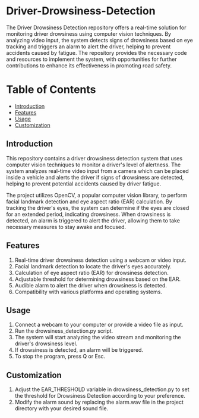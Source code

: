 # Driver-Drowsiness-Detection

The Driver Drowsiness Detection repository offers a real-time solution for monitoring driver drowsiness using computer vision techniques. By analyzing video input, the system detects signs of drowsiness based on eye tracking and triggers an alarm to alert the driver, helping to prevent accidents caused by fatigue. The repository provides the necessary code and resources to implement the system, with opportunities for further contributions to enhance its effectiveness in promoting road safety.



# Table of Contents
- [Introduction](https://github.com/SarthakChawathe/Driver-Drowsiness-Detection/blob/main/README.md#introduction)
- [Features](https://github.com/SarthakChawathe/Driver-Drowsiness-Detection/blob/main/README.md#features)
- [Usage](https://github.com/SarthakChawathe/Driver-Drowsiness-Detection/blob/main/README.md#usage)
- [Customization](https://github.com/SarthakChawathe/Driver-Drowsiness-Detection/blob/main/README.md#customization)

## Introduction
This repository contains a driver drowsiness detection system that uses computer vision techniques to monitor a driver's level of alertness. The system analyzes real-time video input from a camera which can be placed inside a vehicle and alerts the driver if signs of drowsiness are detected, helping to prevent potential accidents caused by driver fatigue.

The project utilizes OpenCV, a popular computer vision library, to perform facial landmark detection and eye aspect ratio (EAR) calculation. By tracking the driver's eyes, the system can determine if the eyes are closed for an extended period, indicating drowsiness. When drowsiness is detected, an alarm is triggered to alert the driver, allowing them to take necessary measures to stay awake and focused.


## Features
1) Real-time driver drowsiness detection using a webcam or video input.
2) Facial landmark detection to locate the driver's eyes accurately.
3) Calculation of eye aspect ratio (EAR) for drowsiness detection.
4) Adjustable threshold for determining drowsiness based on the EAR.
5) Audible alarm to alert the driver when drowsiness is detected.
6) Compatibility with various platforms and operating systems.

## Usage
1) Connect a webcam to your computer or provide a video file as input.
2) Run the drowsiness_detection.py script.
3) The system will start analyzing the video stream and monitoring the driver's drowsiness level.
4) If drowsiness is detected, an alarm will be triggered.
6) To stop the program, press Q or Esc.

## Customization
1) Adjust the EAR_THRESHOLD variable in drowsiness_detection.py to set the threshold for Drowsiness Detection according to your preference.
2) Modify the alarm sound by replacing the alarm.wav file in the project directory with your desired sound file.




